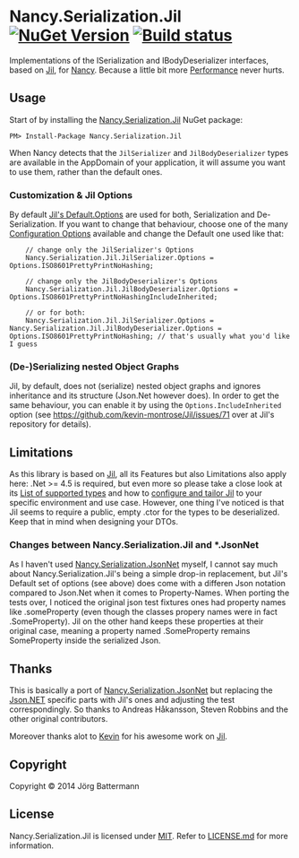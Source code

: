 # Nancy.Serialization.Jil [![NuGet Version](http://img.shields.io/nuget/v/Nancy.Serialization.Jil.svg?style=flat)](https://www.nuget.org/packages/Nancy.Serialization.Jil/) [![Build status](https://ci.appveyor.com/api/projects/status/8m1agvwx1qukrrc1)](https://ci.appveyor.com/project/jbattermann/nancy-serialization-jil)


Implementations of the ISerialization and IBodyDeserializer interfaces, based on [Jil](https://github.com/kevin-montrose/Jil), for [Nancy](http://nancyfx.org). Because a little bit more [Performance](https://github.com/kevin-montrose/Jil/blob/master/README.md#benchmarks) never hurts.

## Usage

Start of by installing the [Nancy.Serialization.Jil](https://www.nuget.org/packages/Nancy.Serialization.Jil/) NuGet package:

`PM> Install-Package Nancy.Serialization.Jil`

When Nancy detects that the `JilSerializer` and `JilBodyDeserializer` types are available in the AppDomain of your application, it will assume you want to use them, rather than the default ones.

### Customization & Jil Options

By default [Jil's Default.Options](https://github.com/kevin-montrose/Jil#configuration) are used for both, Serialization and De-Serialization. If you want to change that behaviour, choose one of the many [Configuration Options](https://github.com/kevin-montrose/Jil/blob/master/README.md#configuration) available and change the Default one used like that:

```
    // change only the JilSerializer's Options
    Nancy.Serialization.Jil.JilSerializer.Options = Options.ISO8601PrettyPrintNoHashing;
    
    // change only the JilBodyDeserializer's Options
    Nancy.Serialization.Jil.JilBodyDeserializer.Options = Options.ISO8601PrettyPrintNoHashingIncludeInherited;
    
    // or for both:
    Nancy.Serialization.Jil.JilSerializer.Options = Nancy.Serialization.Jil.JilBodyDeserializer.Options = Options.ISO8601PrettyPrintNoHashing; // that's usually what you'd like I guess
```

### (De-)Serializing nested Object Graphs

Jil, by default, does not (serialize) nested object graphs and ignores inheritance and its structure (Json.Net however does). In order to get the same behaviour, you can enable it by using the `Options.IncludeInherited` option (see https://github.com/kevin-montrose/Jil/issues/71 over at Jil's repository for details).

## Limitations

As this library is based on [Jil](https://github.com/kevin-montrose/Jil), all its Features but also Limitations also apply here: .Net >= 4.5 is required, but even more so please take a close look at its [List of supported types](https://github.com/kevin-montrose/Jil/blob/master/README.md#supported-types) and how to [configure and tailor Jil](https://github.com/kevin-montrose/Jil/blob/master/README.md#configuration) to your specific environment and use case. However, one thing I've noticed is that Jil seems to require a public, empty .ctor for the types to be deserialized. Keep that in mind when designing your DTOs.

### Changes between Nancy.Serialization.Jil and *.JsonNet
As I haven't used [Nancy.Serialization.JsonNet](https://github.com/NancyFx/Nancy.Serialization.JsonNet) myself, I cannot say much about Nancy.Serialization.Jil's being a simple drop-in replacement, but Jil's Default set of options (see above) does come with a differen Json notation compared to Json.Net when it comes to Property-Names. When porting the tests over, I noticed the original json test fixtures ones had property names like .someProperty (even though the classes propery names were in fact .SomeProperty). Jil on the other hand keeps these properties at their original case, meaning a property named .SomeProperty remains SomeProperty inside the serialized Json.

## Thanks

This is basically a port of [Nancy.Serialization.JsonNet](https://github.com/NancyFx/Nancy.Serialization.JsonNet) but replacing the [Json.NET](http://json.codeplex.com/) specific parts with Jil's ones and adjusting the test correspondingly. So thanks to Andreas Håkansson, Steven Robbins and the other original contributors.

Moreover thanks alot to [Kevin](https://github.com/kevin-montrose) for his awesome work on [Jil](https://github.com/kevin-montrose/Jil).

## Copyright

Copyright © 2014 Jörg Battermann

## License

Nancy.Serialization.Jil is licensed under [MIT](http://www.opensource.org/licenses/mit-license.php "Read more about the MIT license form"). Refer to [LICENSE.md](https://github.com/jbattermann/Nancy.Serialization.Jil/blob/master/LICENSE.md) for more information.
